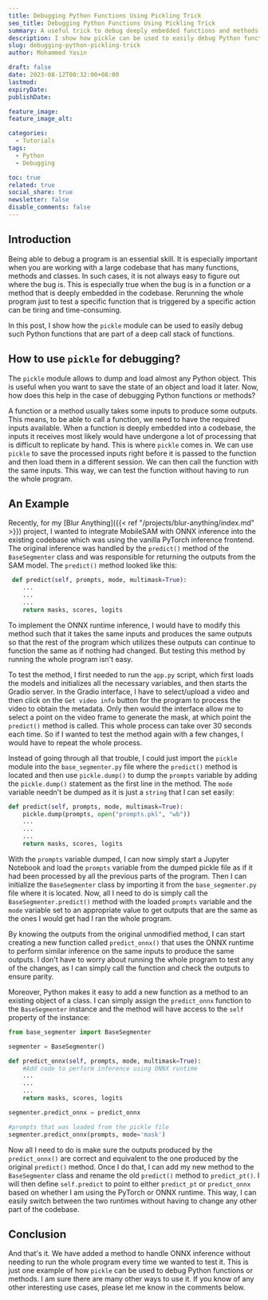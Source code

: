 ```yaml
---
title: Debugging Python Functions Using Pickling Trick
seo_title: Debugging Python Functions Using Pickling Trick
summary: A useful trick to debug deeply embedded functions and methods in Python.
description: I show how pickle can be used to easily debug Python functions and methods.
slug: debugging-python-pickling-trick
author: Mohammed Yasin

draft: false
date: 2023-08-12T00:32:00+08:00
lastmod:
expiryDate: 
publishDate: 

feature_image: 
feature_image_alt: 

categories:
  - Tutorials
tags:
  - Python
  - Debugging

toc: true
related: true
social_share: true
newsletter: false
disable_comments: false
---
```


## Introduction

Being able to debug a program is an essential skill. It is especially important when you are working with a large codebase that has many functions, methods and classes. In such cases, it is not always easy to figure out where the bug is. This is especially true when the bug is in a function or a method that is deeply embedded in the codebase. Rerunning the whole program just to test a specific function that is triggered by a specific action can be tiring and time-consuming.

In this post, I show how the `pickle` module can be used to easily debug such Python functions that are part of a deep call stack of functions.

## How to use `pickle` for debugging?

The `pickle` module allows to dump and load almost any Python object. This is useful when you want to save the state of an object and load it later. Now, how does this help in the case of debugging Python functions or methods?

A function or a method usually takes some inputs to produce some outputs. This means, to be able to call a function, we need to have the required inputs available. When a function is deeply embedded into a codebase, the inputs it receives most likely would have undergone a lot of processing that is difficult to replicate by hand. This is where `pickle` comes in. We can use `pickle` to save the processed inputs right before it is passed to the function and then load them in a different session. We can then call the function with the same inputs. This way, we can test the function without having to run the whole program.

## An Example

Recently, for my [Blur Anything]({{< ref "/projects/blur-anything/index.md" >}}) project, I wanted to integrate MobileSAM with ONNX inference into the existing codebase which was using the vanilla PyTorch inference frontend. The original inference was handled by the `predict()` method of the `BaseSegmenter` class and was responsible for returning the outputs from the SAM model. The `predict()` method looked like this:

```python
 def predict(self, prompts, mode, multimask=True):
    ...
    ...
    ...
    return masks, scores, logits
```

To implement the ONNX runtime inference, I would have to modify this method such that it takes the same inputs and produces the same outputs so that the rest of the program which utilizes these outputs can continue to function the same as if nothing had changed. But testing this method by running the whole program isn't easy.

To test the method, I first needed to run the `app.py` script, which first loads the models and initializes all the necessary variables, and then starts the Gradio server. In the Gradio interface, I have to select/upload a video and then click on the `Get video info` button for the program to process the video to obtain the metadata. Only then would the interface allow me to select a point on the video frame to generate the mask, at which point the `predict()` method is called. This whole process can take over 30 seconds each time. So if I wanted to test the method again with a few changes, I would have to repeat the whole process.

Instead of going through all that trouble, I could just import the `pickle` module into the `base_segmenter.py` file where the `predict()` method is located and then use `pickle.dump()` to dump the `prompts` variable by adding the `pickle.dump()` statement as the first line in the method. The `mode` variable needn't be dumped as it is just a `string` that I can set easily:

```python
def predict(self, prompts, mode, multimask=True):
    pickle.dump(prompts, open("prompts.pkl", "wb"))
    ...
    ...
    ...
    return masks, scores, logits
```

With the `prompts` variable dumped, I can now simply start a Jupyter Notebook and load the `prompts` variable from the dumped pickle file as if it had been processed by all the previous parts of the program. Then I can initialize the `BaseSegmenter` class by importing it from the `base_segmenter.py` file where it is located. Now, all I need to do is simply call the `BaseSegmenter.predict()` method with the loaded `prompts` variable and the `mode` variable set to an appropriate value to get outputs that are the same as the ones I would get had I ran the whole program.

By knowing the outputs from the original unmodified method, I can start creating a new function called `predict_onnx()` that uses the ONNX runtime to perform similar inference on the same inputs to produce the same outputs. I don't have to worry about running the whole program to test any of the changes, as I can simply call the function and check the outputs to ensure parity.

Moreover, Python makes it easy to add a new function as a method to an existing object of a class. I can simply assign the `predict_onnx` function to the `BaseSegmenter` instance and the method will have access to the `self` property of the instance:

```python
from base_segmenter import BaseSegmenter

segmenter = BaseSegmenter()

def predict_onnx(self, prompts, mode, multimask=True):
    #Add code to perform inference using ONNX runtime
    ...
    ...
    ...
    return masks, scores, logits

segmenter.predict_onnx = predict_onnx

#prompts that was loaded from the pickle file
segmenter.predict_onnx(prompts, mode='mask')
```

Now all I need to do is make sure the outputs produced by the `predict_onnx()` are correct and equivalent to the one produced by the original `predict()` method. Once I do that, I can add my new method to the `BaseSegmenter` class and rename the old `predict()` method to `predict_pt()`. I will then define `self.predict` to point to either `predict_pt` or `predict_onnx` based on whether I am using the PyTorch or ONNX runtime. This way, I can easily switch between the two runtimes without having to change any other part of the codebase.

## Conclusion

And that's it. We have added a method to handle ONNX inference without needing to run the whole program every time we wanted to test it. This is just one example of how `pickle` can be used to debug Python functions or methods. I am sure there are many other ways to use it. If you know of any other interesting use cases, please let me know in the comments below.
